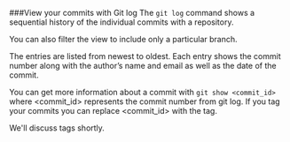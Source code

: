 ###View your commits with Git log
The ```git log``` command shows a sequential history of the individual commits with a repository.

You can also filter the view to include only a particular branch.

The entries are listed from newest to oldest. Each entry shows the commit number along with the author’s name and email as well as the date of the commit.

You can get more information about a commit with ```git show <commit_id>``` where <commit_id> represents the commit number from git log. If you tag your commits you can replace <commit_id> with the tag. 

We'll discuss tags shortly.